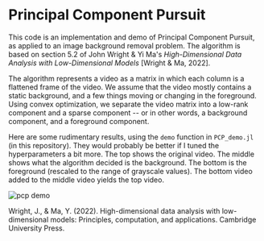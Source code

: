 # Principal Component Pursuit
This code is an implementation and demo of Principal Component Pursuit, as applied to an image background removal problem. The algorithm is based on section 5.2 of John Wright & Yi Ma's *High-Dimensional Data Analysis with Low-Dimensional Models* [Wright & Ma, 2022].

The algorithm represents a video as a matrix in which each column is a flattened frame of the video. We assume that the video mostly contains a static background, and a few things moving or changing in the foreground. Using convex optimization, we separate the video matrix into a low-rank component and a sparse component -- or in other words, a background component, and a foreground component.

Here are some rudimentary results, using the `demo` function in `PCP_demo.jl` (in this repository). They would probably be better if I tuned the hyperparameters a bit more. The top shows the original video. The middle shows what the algorithm decided is the background. The bottom is the foreground (rescaled to the range of grayscale values). The bottom video added to the middle video yields the top video.

![pcp demo](./demo.gif)

Wright, J., & Ma, Y. (2022). High-dimensional data analysis with low-dimensional models: Principles, computation, and applications. Cambridge University Press.
